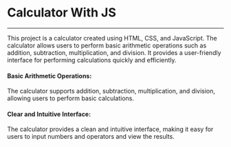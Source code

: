 <h1>Calculator With JS</h1>
<hr>
<p>This project is a calculator created using HTML, CSS, and JavaScript. The calculator allows users to perform basic arithmetic operations such as addition, subtraction, multiplication, and division. It provides a user-friendly interface for performing calculations quickly and efficiently.
</p>

<h4>Basic Arithmetic Operations: </h4>
<p>The calculator supports addition, subtraction, multiplication, and division, allowing users to perform basic calculations.
</p>
<h4>Clear and Intuitive Interface: </h4>
<p>The calculator provides a clean and intuitive interface, making it easy for users to input numbers and operators and view the results.</p>
